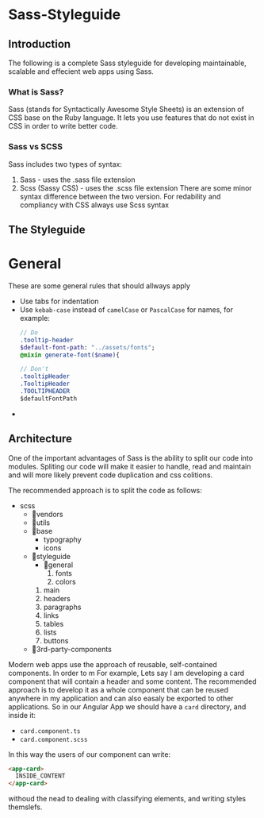 # Sass-Styleguide
## Introduction
The following is a complete Sass styleguide for developing maintainable, scalable and effecient web apps using Sass.

### What is Sass?
Sass (stands for Syntactically Awesome Style Sheets) is an extension of CSS base on the Ruby language.
It lets you use features that do not exist in CSS in order to write better code.

### Sass vs SCSS
Sass includes two types of syntax:
1. Sass - uses the .sass file extension
2. Scss (Sassy CSS) - uses the .scss file extension
There are some minor syntax difference between the two version. For redability and compliancy with CSS always use Scss syntax

## The Styleguide
# General
These are some general rules that should allways apply
- Use tabs for indentation
- Use `kebab-case` instead of `camelCase` or `PascalCase` for names, for example:
  ```sass
  // Do
  .tooltip-header
  $default-font-path: "../assets/fonts";
  @mixin generate-font($name){
  ```
  ```sass
  // Don't
  .tooltipHeader
  .TooltipHeader
  .TOOLTIPHEADER
  $defaultFontPath
  ```
- 

## Architecture
One of the important advantages of Sass is the ability to split our code into modules.
Spliting our code will make it easier to handle, read and maintain and will more likely prevent code duplication and css colitions.

The recommended approach is to split the code as follows:
- scss
  - :file_folder:vendors
  - :file_folder:utils
  - :file_folder:base
    - typography
    - icons
  - :file_folder:styleguide
    - :file_folder:general
      1. fonts
      2. colors
    1. main
    2. headers
    3. paragraphs
    4. links
    5. tables
    6. lists
    7. buttons
  - :file_folder:3rd-party-components
  
Modern web apps use the approach of reusable, self-contained components. 
In order to m
For example, Lets say I am developing a card component that will contain a header and some content.
The recommended approach is to develop it as a whole component that can be reused anywhere in my application and can also easaly be exported to other applications.
So in our Angular App we should have a `card` directory, and inside it:
- `card.component.ts`
- `card.component.scss`

In this way the users of our component can write:
```html
<app-card>
  INSIDE_CONTENT
</app-card>
```
withoud the nead to dealing with classifying elements, and writing styles themslefs.



